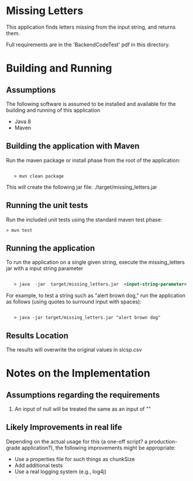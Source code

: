 # Missing Letters

This application finds letters missing from the input string, and returns them.

Full requirements are in the 'BackendCodeTest' pdf in this directory.


Building and Running
====================

Assumptions 
-----------
The following software is assumed to be installed and available for the building and running of this application
- Java 8
- Maven
 

Building the application with Maven
-----------------------------------
Run the maven package or install phase from the root of the application:
```angular2html

   > mvn clean package
```

This will create the following jar file: ./target/missing_letters.jar


Running the unit tests
----------------------
Run the included unit tests using the standard maven test phase:
```$xslt
> mvn test
```


Running the application
-----------------------
To run the application on a single given string, execute the missing_letters jar with a input string parameter
```xml

   > java  -jar  target/missing_letters.jar  <input-string-parameter>
```

For example, to test a string such as "alert brown dog," 
run the application as follows (using quotes to surround input with spaces): 
```angular2html

   > java -jar target/missing_letters.jar "alert brown dog"
```


Results Location
----------------
The results will overwrite the original values in slcsp.csv


Notes on the Implementation
===========================

Assumptions regarding the requirements
--------------------------------------

1. An input of null will be treated the same as an input of ""

Likely Improvements in real life
--------------------------------
Depending on the actual usage for this (a one-off script?  a production-grade application?), the
following improvements might be appropriate:

- Use a properties file for such things as chunkSize
- Add additional tests
- Use a real logging system (e.g., log4j)



